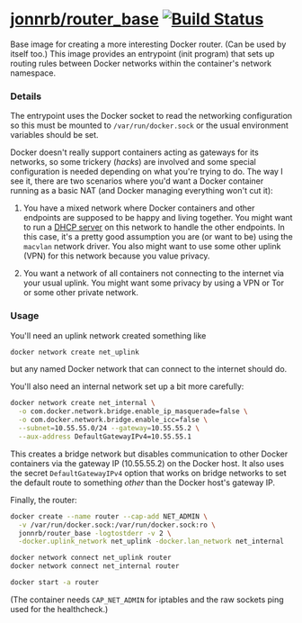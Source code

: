 # [jonnrb/router\_base](https://hub.docker.com/r/jonnrb/router_base) [![Build Status](https://drone.jonnrb.com/api/badges/jon/network_containers/status.svg?branch=master)](https://drone.jonnrb.com/jon/network_containers)

Base image for creating a more interesting Docker router. (Can be used by
itself too.) This image provides an entrypoint (init program) that sets up
routing rules between Docker networks within the container's network namespace.

### Details

The entrypoint uses the Docker socket to read the networking configuration so
this must be mounted to `/var/run/docker.sock` or the usual environment
variables should be set.

Docker doesn't really support containers acting as gateways for its networks,
so some trickery (_hacks_) are involved and some special configuration is
needed depending on what you're trying to do. The way I see it, there are two
scenarios where you'd want a Docker container running as a basic NAT (and
Docker managing everything won't cut it):

 1. You have a mixed network where Docker containers and other endpoints are
    supposed to be happy and living together. You might want to run a
    [DHCP server](https://git.jonnrb.com/jon/etcdhcp) on this network to handle
    the other endpoints. In this case, it's a pretty good assumption you are
    (or want to be) using the `macvlan` network driver. You also might want
    to use some other uplink (VPN) for this network because you value privacy.

 2. You want a network of all containers not connecting to the internet via
    your usual uplink. You might want some privacy by using a VPN or Tor or
    some other private network.

### Usage

You'll need an uplink network created something like

```bash
docker network create net_uplink
```

but any named Docker network that can connect to the internet should do.

You'll also need an internal network set up a bit more carefully:

```bash
docker network create net_internal \
  -o com.docker.network.bridge.enable_ip_masquerade=false \
  -o com.docker.network.bridge.enable_icc=false \
  --subnet=10.55.55.0/24 --gateway=10.55.55.2 \
  --aux-address DefaultGatewayIPv4=10.55.55.1
```

This creates a bridge network but disables communication to other Docker
containers via the gateway IP (10.55.55.2) on the Docker host. It also uses the
secret `DefaultGatewayIPv4` option that works on bridge networks to set the
default route to something _other_ than the Docker host's gateway IP.

Finally, the router:

```bash
docker create --name router --cap-add NET_ADMIN \
  -v /var/run/docker.sock:/var/run/docker.sock:ro \
  jonnrb/router_base -logtostderr -v 2 \
  -docker.uplink_network net_uplink -docker.lan_network net_internal

docker network connect net_uplink router
docker network connect net_internal router

docker start -a router
```

(The container needs `CAP_NET_ADMIN` for iptables and the raw sockets ping used
for the healthcheck.)
